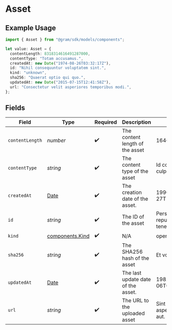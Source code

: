 # Asset

## Example Usage

```typescript
import { Asset } from "@gram/sdk/models/components";

let value: Asset = {
  contentLength: 8318314616491287000,
  contentType: "Totam accusamus.",
  createdAt: new Date("1974-08-26T03:32:17Z"),
  id: "Nihil consequuntur voluptatem sint.",
  kind: "unknown",
  sha256: "Quaerat optio qui quo.",
  updatedAt: new Date("2015-07-15T12:41:58Z"),
  url: "Consectetur velit asperiores temporibus modi.",
};
```

## Fields

| Field                                                                                         | Type                                                                                          | Required                                                                                      | Description                                                                                   | Example                                                                                       |
| --------------------------------------------------------------------------------------------- | --------------------------------------------------------------------------------------------- | --------------------------------------------------------------------------------------------- | --------------------------------------------------------------------------------------------- | --------------------------------------------------------------------------------------------- |
| `contentLength`                                                                               | *number*                                                                                      | :heavy_check_mark:                                                                            | The content length of the asset                                                               | 164679790983317422                                                                            |
| `contentType`                                                                                 | *string*                                                                                      | :heavy_check_mark:                                                                            | The content type of the asset                                                                 | Id consequatur illum culpa beatae quos eos.                                                   |
| `createdAt`                                                                                   | [Date](https://developer.mozilla.org/en-US/docs/Web/JavaScript/Reference/Global_Objects/Date) | :heavy_check_mark:                                                                            | The creation date of the asset.                                                               | 1990-02-27T12:42:47Z                                                                          |
| `id`                                                                                          | *string*                                                                                      | :heavy_check_mark:                                                                            | The ID of the asset                                                                           | Perspiciatis quae repudiandae voluptatem tenetur totam.                                       |
| `kind`                                                                                        | [components.Kind](../../models/components/kind.md)                                            | :heavy_check_mark:                                                                            | N/A                                                                                           | openapiv3                                                                                     |
| `sha256`                                                                                      | *string*                                                                                      | :heavy_check_mark:                                                                            | The SHA256 hash of the asset                                                                  | Et voluptatum.                                                                                |
| `updatedAt`                                                                                   | [Date](https://developer.mozilla.org/en-US/docs/Web/JavaScript/Reference/Global_Objects/Date) | :heavy_check_mark:                                                                            | The last update date of the asset.                                                            | 1982-05-06T03:14:46Z                                                                          |
| `url`                                                                                         | *string*                                                                                      | :heavy_check_mark:                                                                            | The URL to the uploaded asset                                                                 | Sint cupiditate aspernatur nulla nulla aut.                                                   |
